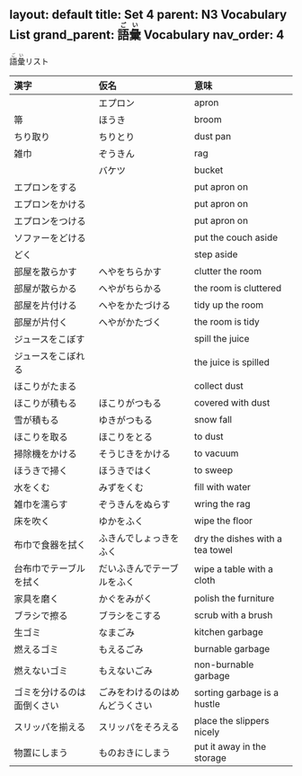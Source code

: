 layout: default
title: Set 4
parent: N3 Vocabulary List
grand_parent: <ruby>語彙<rt>ごい</rt></ruby> Vocabulary
nav_order: 4
---

<ruby>語彙<rt>ごい</rt></ruby>リスト

| 漢字                       | 仮名                           | 意味                            |
|:-------------------------- |:------------------------------ |:------------------------------- |
|                            | エプロン                       | apron                           |
| 箒                         | ほうき                         | broom                           |
| ちり取り                   | ちりとり                       | dust pan                        |
| 雑巾                       | ぞうきん                       | rag                             |
|                            | バケツ                         | bucket                          |
| エプロンをする             |                                | put apron on                    |
| エプロンをかける           |                                | put apron on                    |
| エプロンをつける           |                                | put apron on                    |
| ソファーをどける           |                                | put the couch aside             |
| どく                       |                                | step aside                      |
| 部屋を散らかす             | へやをちらかす                 | clutter the room                |
| 部屋が散らかる             | へやがちらかる                 | the room is cluttered           |
| 部屋を片付ける             | へやをかたづける               | tidy up the room                |
| 部屋が片付く               | へやがかたづく                 | the room is tidy                |
| ジュースをこぼす           |                                | spill the juice                 |
| ジュースをこぼれる         |                                | the juice is spilled            |
| ほこりがたまる             |                                | collect dust                    |
| ほこりが積もる             | ほこりがつもる                 | covered with dust               |
| 雪が積もる                 | ゆきがつもる                   | snow fall                       |
| ほこりを取る               | ほこりをとる                   | to dust                         |
| 掃除機をかける             | そうじきをかける               | to vacuum                       |
| ほうきで掃く               | ほうきではく                   | to sweep                        |
| 水をくむ                   | みずをくむ                     | fill with water                 |
| 雑巾を濡らす               | ぞうきんをぬらす               | wring the rag                   |
| 床を吹く                   | ゆかをふく                     | wipe the floor                  |
| 布巾で食器を拭く           | ふきんでしょっきをふく         | dry the dishes with a tea towel |
| 台布巾でテーブルを拭く     | だいふきんでテーブルをふく     | wipe a table with a cloth       |
| 家具を磨く                 | かぐをみがく                   | polish the furniture            |
| ブラシで擦る               | ブラシをこする                 | scrub with a brush              |
| 生ゴミ                     | なまごみ                       | kitchen garbage                 |
| 燃えるゴミ                 | もえるごみ                     | burnable garbage                |
| 燃えないゴミ               | もえないごみ                   | non-burnable garbage            |
| ゴミを分けるのは面倒くさい | ごみをわけるのはめんどうくさい | sorting garbage is a hustle     |
| スリッパを揃える           | スリッパをそろえる             | place the slippers nicely       |
| 物置にしまう               | ものおきにしまう               | put it away in the storage      |
